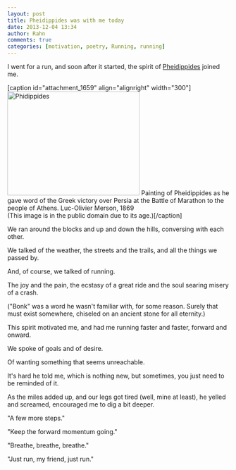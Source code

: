 ```yaml
---
layout: post
title: Pheidippides was with me today
date: 2013-12-04 13:34
author: Rahn
comments: true
categories: [motivation, poetry, Running, running]
---
```

I went for a run, and soon after it started, the spirit of <a href="http://en.wikipedia.org/wiki/Pheidippides">Pheidippides</a> joined me.

[caption id="attachment_1659" align="alignright" width="300"]<a href="http://gonesomewhere.com/wp-content/uploads/2013/12/Phidippides.jpg"><img class="size-medium wp-image-1659" alt="Phidippides" src="http://gonesomewhere.com/wp-content/uploads/2013/12/Phidippides-300x236.jpg" width="300" height="236" /></a> Painting of Pheidippides as he gave word of the Greek victory over Persia at the Battle of Marathon to the people of Athens. Luc-Olivier Merson, 1869<br />(This image is in the public domain due to its age.)[/caption]

We ran around the blocks and up and down the hills, conversing with each other.

We talked of the weather, the streets and the trails, and all the things we passed by.

And, of course, we talked of running.

The joy and the pain, the ecstasy of a great ride and the soul searing misery of a crash.

("Bonk" was a word he wasn't familiar with, for some reason. Surely that must exist somewhere, chiseled on an ancient stone for all eternity.)

This spirit motivated me, and had me running faster and faster, forward and onward.

We spoke of goals and of desire.

Of wanting something that seems unreachable.

It's hard he told me, which is nothing new, but sometimes, you just need to be reminded of it.

As the miles added up, and our legs got tired (well, mine at least), he yelled and screamed, encouraged me to dig a bit deeper.

"A few more steps."

"Keep the forward momentum going."

"Breathe, breathe, breathe."

"Just run, my friend, just run."
